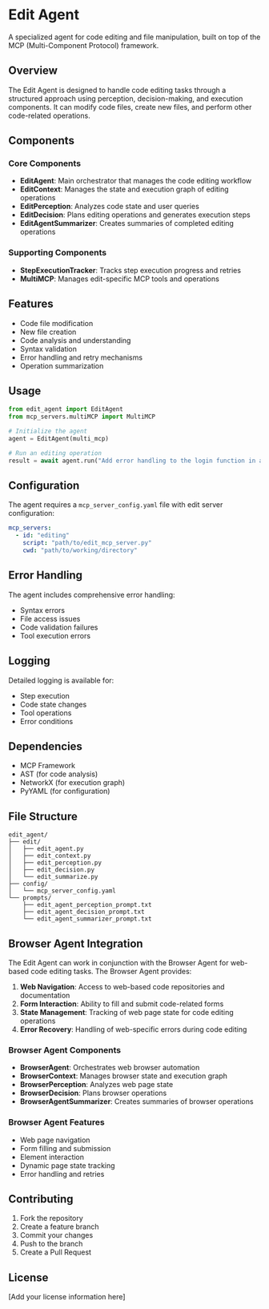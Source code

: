# Edit Agent

A specialized agent for code editing and file manipulation, built on top of the MCP (Multi-Component Protocol) framework.

## Overview

The Edit Agent is designed to handle code editing tasks through a structured approach using perception, decision-making, and execution components. It can modify code files, create new files, and perform other code-related operations.

## Components

### Core Components

- **EditAgent**: Main orchestrator that manages the code editing workflow
- **EditContext**: Manages the state and execution graph of editing operations
- **EditPerception**: Analyzes code state and user queries
- **EditDecision**: Plans editing operations and generates execution steps
- **EditAgentSummarizer**: Creates summaries of completed editing operations

### Supporting Components

- **StepExecutionTracker**: Tracks step execution progress and retries
- **MultiMCP**: Manages edit-specific MCP tools and operations

## Features

- Code file modification
- New file creation
- Code analysis and understanding
- Syntax validation
- Error handling and retry mechanisms
- Operation summarization

## Usage

```python
from edit_agent import EditAgent
from mcp_servers.multiMCP import MultiMCP

# Initialize the agent
agent = EditAgent(multi_mcp)

# Run an editing operation
result = await agent.run("Add error handling to the login function in auth.py")
```

## Configuration

The agent requires a `mcp_server_config.yaml` file with edit server configuration:

```yaml
mcp_servers:
  - id: "editing"
    script: "path/to/edit_mcp_server.py"
    cwd: "path/to/working/directory"
```

## Error Handling

The agent includes comprehensive error handling:
- Syntax errors
- File access issues
- Code validation failures
- Tool execution errors

## Logging

Detailed logging is available for:
- Step execution
- Code state changes
- Tool operations
- Error conditions

## Dependencies

- MCP Framework
- AST (for code analysis)
- NetworkX (for execution graph)
- PyYAML (for configuration)

## File Structure

```
edit_agent/
├── edit/
│   ├── edit_agent.py
│   ├── edit_context.py
│   ├── edit_perception.py
│   ├── edit_decision.py
│   └── edit_summarize.py
├── config/
│   └── mcp_server_config.yaml
└── prompts/
    ├── edit_agent_perception_prompt.txt
    ├── edit_agent_decision_prompt.txt
    └── edit_agent_summarizer_prompt.txt
```

## Browser Agent Integration

The Edit Agent can work in conjunction with the Browser Agent for web-based code editing tasks. The Browser Agent provides:

1. **Web Navigation**: Access to web-based code repositories and documentation
2. **Form Interaction**: Ability to fill and submit code-related forms
3. **State Management**: Tracking of web page state for code editing operations
4. **Error Recovery**: Handling of web-specific errors during code editing

### Browser Agent Components

- **BrowserAgent**: Orchestrates web browser automation
- **BrowserContext**: Manages browser state and execution graph
- **BrowserPerception**: Analyzes web page state
- **BrowserDecision**: Plans browser operations
- **BrowserAgentSummarizer**: Creates summaries of browser operations

### Browser Agent Features

- Web page navigation
- Form filling and submission
- Element interaction
- Dynamic page state tracking
- Error handling and retries

## Contributing

1. Fork the repository
2. Create a feature branch
3. Commit your changes
4. Push to the branch
5. Create a Pull Request

## License

[Add your license information here] 